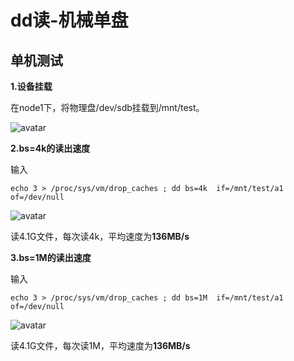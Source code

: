 # dd读-机械单盘

## 单机测试

**1.设备挂载**

在node1下，将物理盘/dev/sdb挂载到/mnt/test。

![avatar](\F:\工作\github\项目入口\测试\pictures\Ceph\dd读-机械单盘\1.png)

**2.bs=4k的读出速度**

输入

    echo 3 > /proc/sys/vm/drop_caches ; dd bs=4k  if=/mnt/test/a1 of=/dev/null

![avatar](\F:\工作\github\项目入口\测试\pictures\Ceph\dd读-机械单盘\2.png)

读4.1G文件，每次读4k，平均速度为**136MB/s**

**3.bs=1M的读出速度**

输入

    echo 3 > /proc/sys/vm/drop_caches ; dd bs=1M  if=/mnt/test/a1 of=/dev/null
    
![avatar](\F:\工作\github\项目入口\测试\pictures\Ceph\dd读-机械单盘\3.png)

读4.1G文件，每次读1M，平均速度为**136MB/s**